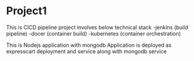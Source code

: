 # Project1
This is CICD pipeline project involves below technical stack
-jenkins (build pipeline)
-docer (container build)
-kubernetes (container orchestration)

This is Nodejs application with mongodb
Application is deployed as expresscart deployment and service along with mongodb service
